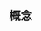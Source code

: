 <!--
 * @motto: motto
 * @Author: haichen
 * @Date: 2020-04-03 14:05:57
 * @LastEditors: haichen
 * @LastEditTime: 2020-04-03 14:06:09
 -->

## 概念
